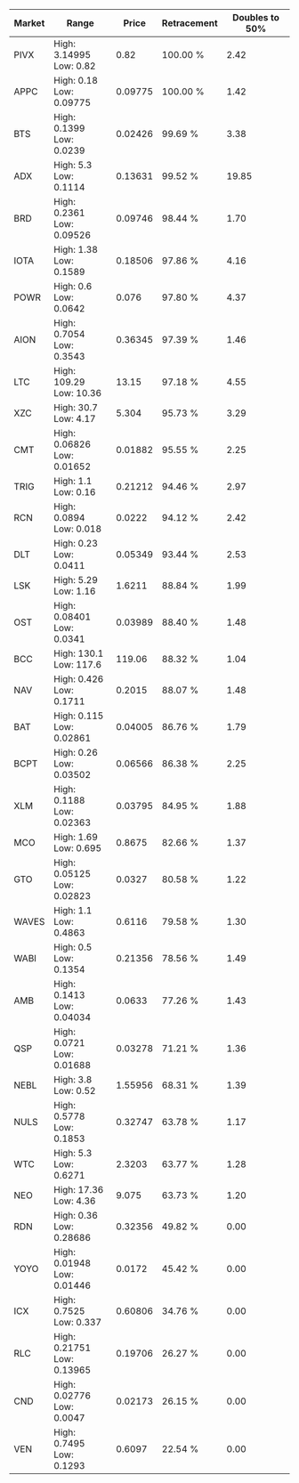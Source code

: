 | Market | Range | Price| Retracement | Doubles to 50% |
| --- | --- | --- | --- | --- |
| PIVX | High: 3.14995<br />Low: 0.82 | 0.82 | 100.00 % | 2.42 |
| APPC | High: 0.18<br />Low: 0.09775 | 0.09775 | 100.00 % | 1.42 |
| BTS | High: 0.1399<br />Low: 0.0239 | 0.02426 | 99.69 % | 3.38 |
| ADX | High: 5.3<br />Low: 0.1114 | 0.13631 | 99.52 % | 19.85 |
| BRD | High: 0.2361<br />Low: 0.09526 | 0.09746 | 98.44 % | 1.70 |
| IOTA | High: 1.38<br />Low: 0.1589 | 0.18506 | 97.86 % | 4.16 |
| POWR | High: 0.6<br />Low: 0.0642 | 0.076 | 97.80 % | 4.37 |
| AION | High: 0.7054<br />Low: 0.3543 | 0.36345 | 97.39 % | 1.46 |
| LTC | High: 109.29<br />Low: 10.36 | 13.15 | 97.18 % | 4.55 |
| XZC | High: 30.7<br />Low: 4.17 | 5.304 | 95.73 % | 3.29 |
| CMT | High: 0.06826<br />Low: 0.01652 | 0.01882 | 95.55 % | 2.25 |
| TRIG | High: 1.1<br />Low: 0.16 | 0.21212 | 94.46 % | 2.97 |
| RCN | High: 0.0894<br />Low: 0.018 | 0.0222 | 94.12 % | 2.42 |
| DLT | High: 0.23<br />Low: 0.0411 | 0.05349 | 93.44 % | 2.53 |
| LSK | High: 5.29<br />Low: 1.16 | 1.6211 | 88.84 % | 1.99 |
| OST | High: 0.08401<br />Low: 0.0341 | 0.03989 | 88.40 % | 1.48 |
| BCC | High: 130.1<br />Low: 117.6 | 119.06 | 88.32 % | 1.04 |
| NAV | High: 0.426<br />Low: 0.1711 | 0.2015 | 88.07 % | 1.48 |
| BAT | High: 0.115<br />Low: 0.02861 | 0.04005 | 86.76 % | 1.79 |
| BCPT | High: 0.26<br />Low: 0.03502 | 0.06566 | 86.38 % | 2.25 |
| XLM | High: 0.1188<br />Low: 0.02363 | 0.03795 | 84.95 % | 1.88 |
| MCO | High: 1.69<br />Low: 0.695 | 0.8675 | 82.66 % | 1.37 |
| GTO | High: 0.05125<br />Low: 0.02823 | 0.0327 | 80.58 % | 1.22 |
| WAVES | High: 1.1<br />Low: 0.4863 | 0.6116 | 79.58 % | 1.30 |
| WABI | High: 0.5<br />Low: 0.1354 | 0.21356 | 78.56 % | 1.49 |
| AMB | High: 0.1413<br />Low: 0.04034 | 0.0633 | 77.26 % | 1.43 |
| QSP | High: 0.0721<br />Low: 0.01688 | 0.03278 | 71.21 % | 1.36 |
| NEBL | High: 3.8<br />Low: 0.52 | 1.55956 | 68.31 % | 1.39 |
| NULS | High: 0.5778<br />Low: 0.1853 | 0.32747 | 63.78 % | 1.17 |
| WTC | High: 5.3<br />Low: 0.6271 | 2.3203 | 63.77 % | 1.28 |
| NEO | High: 17.36<br />Low: 4.36 | 9.075 | 63.73 % | 1.20 |
| RDN | High: 0.36<br />Low: 0.28686 | 0.32356 | 49.82 % | 0.00 |
| YOYO | High: 0.01948<br />Low: 0.01446 | 0.0172 | 45.42 % | 0.00 |
| ICX | High: 0.7525<br />Low: 0.337 | 0.60806 | 34.76 % | 0.00 |
| RLC | High: 0.21751<br />Low: 0.13965 | 0.19706 | 26.27 % | 0.00 |
| CND | High: 0.02776<br />Low: 0.0047 | 0.02173 | 26.15 % | 0.00 |
| VEN | High: 0.7495<br />Low: 0.1293 | 0.6097 | 22.54 % | 0.00 |
